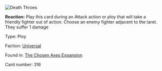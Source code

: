 
![Death Throes](https://warhammerunderworlds.com/wp-content/uploads/sites/6/2018/02/316_ENG.png)

<b>Reaction:</b> Play this card during an Attack action or ploy that will take a friendly fighter out of action. Choose an enemy fighter adjacent to the taret. They suffer 1 damage

Type: Ploy

Faction: [Universal](/factions/universal.md)

Found in: [The Chosen Axes Expansion](/locations/the-chosen-axes-expansion.md)

Card number: 316
